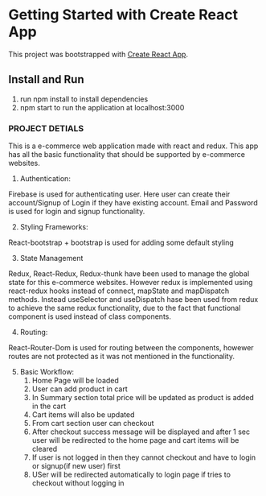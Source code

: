 # Getting Started with Create React App

This project was bootstrapped with [Create React App](https://github.com/facebook/create-react-app).

## Install and Run
1. run npm install to install dependencies
2. npm start to run the application at localhost:3000

### PROJECT DETIALS

This is a e-commerce web application made with react and redux. This app has all the basic functionality that should
be supported by e-commerce websites.

1. Authentication:

Firebase is used for authenticating user. Here user can create their account/Signup of Login if they have
existing account. Email and Password is used for login and signup functionality.

2. Styling Frameworks:

React-bootstrap + bootstrap is used for adding some default styling

3. State Management

Redux, React-Redux, Redux-thunk have been used to manage the global state for this e-commerce websites.
However redux is implemented using react-redux hooks instead of connect, mapState and mapDispatch methods.
Instead useSelector and useDispatch hase been used from redux to achieve the same redux functionality, due
to the fact that functional component is used instead of class components.

4. Routing:

React-Router-Dom is used for routing between the components, howewer routes are not protected as it was not
mentioned in the functionality.

5. Basic Workflow:
    1. Home Page will be loaded 
    2. User can add product in cart
    3. In Summary section total price will be updated as product is added in the cart
    4. Cart items will also be updated
    5. From cart section user can checkout
    6. After checkout success message will be displayed and after 1 sec user will be
       redirected to the home page and cart items will be cleared
    7. If user is not logged in then they cannot checkout and have to login or signup(if new user) first
    8. USer will be redirected automatically to login page if tries to checkout without logging in
 

